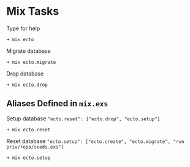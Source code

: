 # Mix Tasks

Type for help

    ➜ mix ecto

Migrate database

    ➜ mix ecto.migrate

Drop database

    ➜ mix ecto.drop

## Aliases Defined in `mix.exs`

Setup database `"ecto.reset": ["ecto.drop", "ecto.setup"]`

    ➜ mix ecto.reset

Reset database `"ecto.setup": ["ecto.create", "ecto.migrate", "run priv/repo/seeds.exs"]`

    ➜ mix ecto.setup
